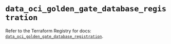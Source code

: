 # `data_oci_golden_gate_database_registration`

Refer to the Terraform Registry for docs: [`data_oci_golden_gate_database_registration`](https://registry.terraform.io/providers/oracle/oci/7.19.0/docs/data-sources/golden_gate_database_registration).
